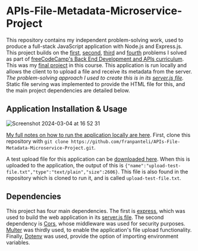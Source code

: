 # APIs-File-Metadata-Microservice-Project
This repository contains my independent problem-solving work, used to produce a full-stack JavaScript application with Node.js and Express.js. This project builds on the [first](https://github.com/franpanteli/APIs-Timestamp-Microservice-Project), [second](https://github.com/franpanteli/APIs-Request-Header-Parser-Microservice-Project), [third](https://github.com/franpanteli/APIs-URL-Shortener-Microservice-Project) and [fourth](https://github.com/franpanteli/APIs-Exercise-Tracker-Fullstack-Project) problems I solved as part of [freeCodeCamp's Back End Development and APIs curriculum](https://www.freecodecamp.org/learn/back-end-development-and-apis/#mongodb-and-mongoose). This was my [final project](https://www.freecodecamp.org/learn/back-end-development-and-apis/back-end-development-and-apis-projects/file-metadata-microservice) in this course. This application is run locally and allows the client to to upload a file and receive its metadata from the server.  *The problem-solving approach I used to create this is in its [server.js file](https://github.com/franpanteli/APIs-File-Metadata-Microservice-Project/blob/main/server.js).*  Static file serving was implemented to provide the HTML file for this, and the main project dependencies are detailed below.

## Application Installation & Usage
![Screenshot 2024-03-04 at 16 52 31](https://github.com/franpanteli/APIs-File-Metadata-Microservice-Project/assets/131474705/0ba7491a-10f7-4ef2-807c-329de9ffa450)

[My full notes on how to run the application locally are here](https://github.com/franpanteli/APIs-File-Metadata-Microservice-Project/blob/main/launching-the-app-locally.txt). First, clone this repository with `git clone https://github.com/franpanteli/APIs-File-Metadata-Microservice-Project.git`. 

A test upload file for this application can be [downloaded here](https://github.com/franpanteli/APIs-File-Metadata-Microservice-Project/blob/main/upload-test-file.txt). When this is uploaded to the application, the output of this is `{"name":"upload-test-file.txt","type":"text/plain","size":2606}`. This file is also found in the repository which is cloned to run it, and is called `upload-test-file.txt`. 

## Dependencies

This project has four main dependencies. The first is [express](https://www.npmjs.com/package/express), which was used to build the web application in its [server.js file](https://github.com/franpanteli/APIs-File-Metadata-Microservice-Project/blob/main/server.js). The second dependency is [Cors](https://www.npmjs.com/package/cors), whose middleware was used for security purposes. [Multer](https://www.npmjs.com/package/multer) was thirdly used, to enable the application's file upload functionality. Finally, [Dotenv](https://www.npmjs.com/package/dotenv) was used, provide the option of importing environment variables. 
